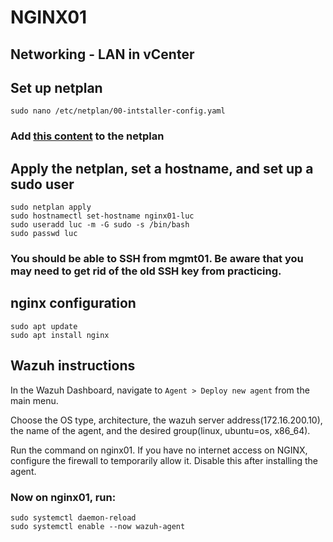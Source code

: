 # NGINX01
 
 ## Networking - LAN in vCenter

 ## Set up netplan
 `sudo nano /etc/netplan/00-intstaller-config.yaml`
 ### Add [this content](https://github.com/fosamil0x/SEC-350-SP25/blob/main/AssessmentPrep/nginx/nginxnetplan.txt) to the netplan
 ## Apply the netplan, set a hostname, and set up a sudo user
 ```
 sudo netplan apply
 sudo hostnamectl set-hostname nginx01-luc
 sudo useradd luc -m -G sudo -s /bin/bash
 sudo passwd luc
 ```
 ### You should be able to SSH from mgmt01. Be aware that you may need to get rid of the old SSH key from practicing.
 ## nginx configuration
 ```
 sudo apt update
 sudo apt install nginx
 ```
## Wazuh instructions
 In the Wazuh Dashboard, navigate to `Agent > Deploy new agent` from the main menu.
 
 Choose the OS type, architecture, the wazuh server address(172.16.200.10), the name of the agent, and the desired group(linux, ubuntu=os, x86_64).

 Run the command on nginx01. If you have no internet access on NGINX, configure the firewall to temporarily allow it. Disable this after installing the agent.
 ### Now on nginx01, run:
 ```
 sudo systemctl daemon-reload
 sudo systemctl enable --now wazuh-agent
 ```
